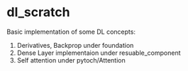 # dl_scratch

Basic implementation of some DL concepts:

1) Derivatives, Backprop under foundation 
2) Dense Layer implementaion under resuable_component
3) Self attention under pytoch/Attention
```
